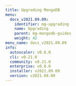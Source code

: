 ```yaml
---
title: Upgrading MongoDB
menu:
  docs_v2021.09.09:
    identifier: mg-upgrading
    name: Upgrading
    parent: mg-mongodb-guides
    weight: 42
menu_name: docs_v2021.09.09
info:
  autoscaler: v0.6.0
  cli: v0.21.0
  community: v0.21.0
  enterprise: v0.8.0
  installer: v2021.09.09
  version: v2021.09.09
---
```


